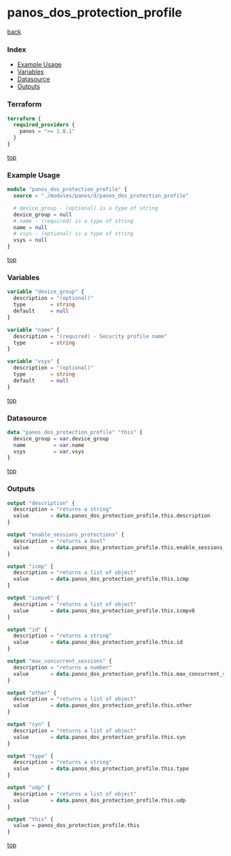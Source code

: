 # panos_dos_protection_profile

[back](../panos.md)

### Index

- [Example Usage](#example-usage)
- [Variables](#variables)
- [Datasource](#datasource)
- [Outputs](#outputs)

### Terraform

```terraform
terraform {
  required_providers {
    panos = ">= 1.8.1"
  }
}
```

[top](#index)

### Example Usage

```terraform
module "panos_dos_protection_profile" {
  source = "./modules/panos/d/panos_dos_protection_profile"

  # device_group - (optional) is a type of string
  device_group = null
  # name - (required) is a type of string
  name = null
  # vsys - (optional) is a type of string
  vsys = null
}
```

[top](#index)

### Variables

```terraform
variable "device_group" {
  description = "(optional)"
  type        = string
  default     = null
}

variable "name" {
  description = "(required) - Security profile name"
  type        = string
}

variable "vsys" {
  description = "(optional)"
  type        = string
  default     = null
}
```

[top](#index)

### Datasource

```terraform
data "panos_dos_protection_profile" "this" {
  device_group = var.device_group
  name         = var.name
  vsys         = var.vsys
}
```

[top](#index)

### Outputs

```terraform
output "description" {
  description = "returns a string"
  value       = data.panos_dos_protection_profile.this.description
}

output "enable_sessions_protections" {
  description = "returns a bool"
  value       = data.panos_dos_protection_profile.this.enable_sessions_protections
}

output "icmp" {
  description = "returns a list of object"
  value       = data.panos_dos_protection_profile.this.icmp
}

output "icmpv6" {
  description = "returns a list of object"
  value       = data.panos_dos_protection_profile.this.icmpv6
}

output "id" {
  description = "returns a string"
  value       = data.panos_dos_protection_profile.this.id
}

output "max_concurrent_sessions" {
  description = "returns a number"
  value       = data.panos_dos_protection_profile.this.max_concurrent_sessions
}

output "other" {
  description = "returns a list of object"
  value       = data.panos_dos_protection_profile.this.other
}

output "syn" {
  description = "returns a list of object"
  value       = data.panos_dos_protection_profile.this.syn
}

output "type" {
  description = "returns a string"
  value       = data.panos_dos_protection_profile.this.type
}

output "udp" {
  description = "returns a list of object"
  value       = data.panos_dos_protection_profile.this.udp
}

output "this" {
  value = panos_dos_protection_profile.this
}
```

[top](#index)